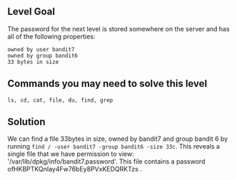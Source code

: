 ## Level Goal ##

The password for the next level is stored somewhere on the server and has all of the following properties:

    owned by user bandit7
    owned by group bandit6
    33 bytes in size

## Commands you may need to solve this level ##

    ls, cd, cat, file, du, find, grep

## Solution ##

We can find a file 33bytes in size, owned by bandit7 and group bandit 6 by running `find / -user bandit7 -group bandit6 -size 33c`. This reveals a single file that we have permission to view: '/var/lib/dpkg/info/bandit7.password'. This file contains a password ofHKBPTKQnIay4Fw76bEy8PVxKEDQRKTzs .
